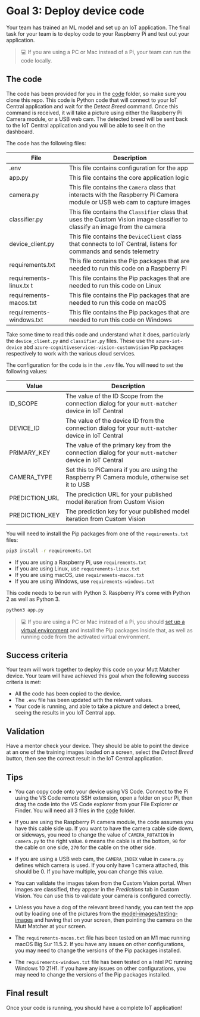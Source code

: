 # Goal 3: Deploy device code

Your team has trained an ML model and set up an IoT application. The final task for your team is to deploy code to your Raspberry Pi and test out your application.

> 💻 If you are using a PC or Mac instead of a Pi, your team can run the code locally.

## The code

The code has been provided for you in the [code](./code) folder, so make sure you clone this repo. This code is Python code that will connect to your IoT Central application and wait for the *Detect Breed* command. Once this command is received, it will take a picture using either the Raspberry Pi Camera module, or a USB web cam. The detected breed will be sent back to the IoT Central application and you will be able to see it on the dashboard.

The code has the following files:

| File                     | Description                                                                                                                 |
| ------------------------ | --------------------------------------------------------------------------------------------------------------------------- |
| .env                     | This file contains configuration for the app                                                                                |
| app.py                   | This file contains the core application logic                                                                               |
| camera.py                | This file contains the `Camera` class that interacts with the Raspberry Pi Camera module or USB web cam to capture images   |
| classifier.py            | This file contains the `Classifier` class that uses the Custom Vision image classifier to classify an image from the camera |
| device_client.py         | This file contains the `DeviceClient` class that connects to IoT Central, listens for commands and sends telemetry          |
| requirements.txt         | This file contains the Pip packages that are needed to run this code on a Raspberry Pi                                      |
| requirements-linux.tx  t | This file contains the Pip packages that are needed to run this code on Linux                                               |
| requirements-macos.txt   | This file contains the Pip packages that are needed to run this code on macOS                                               |
| requirements-windows.txt | This file contains the Pip packages that are needed to run this code on Windows                                             |

Take some time to read this code and understand what it does, particularly the `device_client.py` and `classifier.py` files. These use the `azure-iot-device` abd `azure-cognitiveservices-vision-customvision` Pip packages respectively to work with the various cloud services.

The configuration for the code is in the `.env` file. You will need to set the following values:

| Value          | Description                                                                                           |
| -------------- | ----------------------------------------------------------------------------------------------------- |
| ID_SCOPE       | The value of the ID Scope from the connection dialog for your `mutt-matcher` device in IoT Central    |
| DEVICE_ID      | The value of the device ID from the connection dialog for your `mutt-matcher` device in IoT Central   |
| PRIMARY_KEY    | The value of the primary key from the connection dialog for your `mutt-matcher` device in IoT Central |
| CAMERA_TYPE    | Set this to PiCamera if you are using the Raspberry Pi Camera module, otherwise set it to USB         |
| PREDICTION_URL | The prediction URL for your published model iteration from Custom Vision                              |
| PREDICTION_KEY | The prediction key for your published model iteration from Custom Vision                              |

You will need to install the Pip packages from one of the `requirements.txt` files:

```sh
pip3 install -r requirements.txt
```

- If you are using a Raspberry Pi, use `requirements.txt`
- If you are using Linux, use `requirements-linux.txt`
- If you are using macOS, use `requirements-macos.txt`
- If you are using Windows, use `requirements-windows.txt`

This code needs to be run with Python 3. Raspberry Pi's come with Python 2 as well as Python 3.

```sh
python3 app.py
```

> 💻 If you are using a PC or Mac instead of a Pi, you should [set up a virtual environment](https://docs.python.org/3/library/venv.html) and install the Pip packages inside that, as well as running code from the activated virtual environment.

## Success criteria

Your team will work together to deploy this code on your Mutt Matcher device. Your team will have achieved this goal when the following success criteria is met:

- All the code has been copied to the device.
- The `.env` file has been updated with the relevant values.
- Your code is running, and able to take a picture and detect a breed, seeing the results in you IoT Central app.

## Validation

Have a mentor check your device. They should be able to point the device at an one of the training images loaded on a screen, select the *Detect Breed* button, then see the correct result in the IoT Central application.

## Tips

- You can copy code onto your device using VS Code. Connect to the Pi using the VS Code remote SSH extension, open a folder on your Pi, then drag the code into the VS Code explorer from your File Explorer or Finder. You will need all 3 files in the [code](./code) folder.

- If you are using the Raspberry Pi camera module, the code assumes you have this cable side up. If you want to have the camera cable side down, or sideways, you need to change the value of `CAMERA_ROTATION` in `camera.py` to the right value. `0` means the cable is at the bottom, `90` for the cable on one side, `270` for the cable on the other side.

- If you are using a USB web cam, the `CAMERA_INDEX` value in `camera.py` defines which camera is used. If you only have 1 camera attached, this should be 0. If you have multiple, you can change this value.

- You can validate the images taken from the Custom Vision portal. When images are classified, they appear in the *Predictions* tab in Custom Vision. You can use this to validate your camera is configured correctly.

- Unless you have a dog of the relevant breed handy, you can test the app out by loading one of the pictures from the [model-images/testing-images](./model-images/testing-images) and having that on your screen, then pointing the camera on the Mutt Matcher at your screen.

- The `requirements-macos.txt` file has been tested on an M1 mac running macOS Big Sur 11.5.2. If you have any issues on other configurations, you may need to change the versions of the Pip packages installed.

- The `requirements-windows.txt` file has been tested on a Intel PC running Windows 10 21H1. If you have any issues on other configurations, you may need to change the versions of the Pip packages installed.

## Final result

Once your code is running, you should have a complete IoT application!
